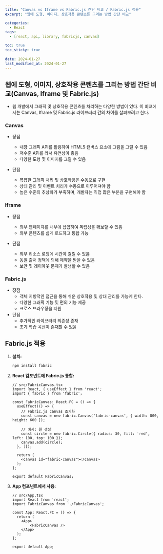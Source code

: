 ```yaml
---
title: "Canvas vs Iframe vs Fabric.js 간단 비교 / Fabric.js 적용"
excerpt: "웹에 도형, 이미지, 상호작용 콘텐츠를 그리는 방법 간단 비교"

categories:
  - React
tags:
  - [react, api, library, fabricjs, canvas]

toc: true
toc_sticky: true
 
date: 2024-01-27
last_modified_at: 2024-01-27
---
```


## 웹에 도형, 이미지, 상호작용 콘텐츠를 그리는 방법 간단 비교(Canvas, Iframe 및 Fabric.js)
 - 웹 개발에서 그래픽 및 상호작용 콘텐츠를 처리하는 다양한 방법이 있다. 이 비교에서는 Canvas, Iframe 및 Fabric.js 라이브러리 간의 차이를 살펴보려고 한다.

### Canvas
- 장점
  - 내장 그래픽 API를 활용하여 HTML5 캔버스 요소에 그림을 그릴 수 있음
  - 저수준 API를 라서 유연성이 좋음
  - 다양한 도형 및 이미지를 그릴 수 있음

- 단점
  - 복잡한 그래픽 처리 및 상호작용은 수동으로 구현
  - 상태 관리 및 이벤트 처리가 수동으로 이루어져야 함
  - 높은 수준의 추상화가 부족하며, 개발자는 직접 많은 부분을 구현해야 함

### Iframe
- 장점
  - 외부 웹페이지를 내부에 삽입하여 독립성을 확보할 수 있음
  - 외부 콘텐츠를 쉽게 로드하고 통합 가능

- 단점
  - 외부 리소스 로딩에 시간이 걸릴 수 있음
  - 동일 출처 정책에 의해 제약을 받을 수 있음
  - 보안 및 레이아웃 문제가 발생할 수 있음

### Fabric.js
- 장점
  - 객체 지향적인 접근을 통해 쉬운 상호작용 및 상태 관리를 가능케 한다.
  - 다양한 그래픽 기능 및 편의 기능 제공
  - 크로스 브라우징을 지원
- 단점
  - 추가적인 라이브러리 의존성 존재
  - 초기 학습 곡선이 존재할 수 있음


## Fabric.js 적용
1. **설치:**
    ```bash
    npm install fabric
    ```

1. **React 컴포넌트에 Fabric.js 통합:**
    ```tsx
    // src/FabricCanvas.tsx
    import React, { useEffect } from 'react';
    import { fabric } from 'fabric';

    const FabricCanvas: React.FC = () => {
      useEffect(() => {
        // Fabric.js canvas 초기화
        const canvas = new fabric.Canvas('fabric-canvas', { width: 800, height: 600 });

        // 예시: 원 생성
        const circle = new fabric.Circle({ radius: 30, fill: 'red', left: 100, top: 100 });
        canvas.add(circle);
      }, []);

      return (
        <canvas id="fabric-canvas"></canvas>
      );
    };

    export default FabricCanvas;
    ```

1. **App 컴포넌트에서 사용:**
    ```tsx
    // src/App.tsx
    import React from 'react';
    import FabricCanvas from './FabricCanvas';

    const App: React.FC = () => {
      return (
        <App>
            <FabricCanvas />
        </App>
      );
    };

    export default App;
    ```